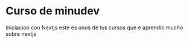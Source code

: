 # Curso de minudev

Iniciacion con Nextjs este es unos de los cursos que e aprendio mucho sobre nextjs
